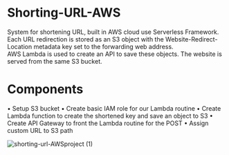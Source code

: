 # Shorting-URL-AWS
System for shortening URL, built in AWS cloud use Serverless Framework.<br>
Each URL redirection is stored as an S3 object with the Website-Redirect-Location metadata key set to the forwarding web address.<br>
AWS Lambda is used to create an API to save these objects. The website is served from the same S3 bucket.<br>

# Components #
•	Setup S3 bucket
•	Create basic IAM role for our Lambda routine
•	Create Lambda function to create the shortened key and save an object to S3
•	Create API Gateway to front the Lambda routine for the POST
•	Assign custom URL to S3 path

![shorting-url-AWSproject (1)](https://github.com/omarii20/Shorting-URL-AWS/assets/24661638/061bb7a7-c82f-4d9c-bd23-fac6172a5766)
